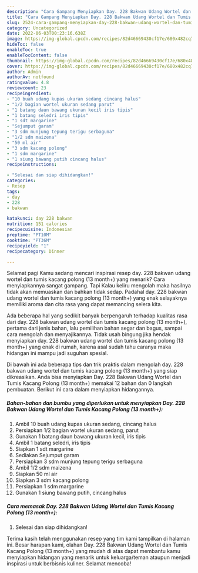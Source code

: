 ```yaml
---
description: "Cara Gampang Menyiapkan Day. 228 Bakwan Udang Wortel dan Tumis Kacang Polong (13 month+)Anti Ribet"
title: "Cara Gampang Menyiapkan Day. 228 Bakwan Udang Wortel dan Tumis Kacang Polong (13 month+)Anti Ribet"
slug: 2524-cara-gampang-menyiapkan-day-228-bakwan-udang-wortel-dan-tumis-kacang-polong-13-monthanti-ribet
category: Uncategorized
date: 2022-06-03T00:23:16.638Z
image: https://img-global.cpcdn.com/recipes/82d46669430cf17e/680x482cq70/day-228-bakwan-udang-wortel-dan-tumis-kacang-polong-13-month-foto-resep-utama.jpg
hideToc: false
enableToc: true
enableTocContent: false
thumbnail: https://img-global.cpcdn.com/recipes/82d46669430cf17e/680x482cq70/day-228-bakwan-udang-wortel-dan-tumis-kacang-polong-13-month-foto-resep-utama.jpg
cover: https://img-global.cpcdn.com/recipes/82d46669430cf17e/680x482cq70/day-228-bakwan-udang-wortel-dan-tumis-kacang-polong-13-month-foto-resep-utama.jpg
author: Admin
authorAv: notfound
ratingvalue: 4.8
reviewcount: 23
recipeingredient:
- "10 buah udang kupas ukuran sedang cincang halus"
- "1/2 bagian wortel ukuran sedang parut"
- "1 batang daun bawang ukuran kecil iris tipis"
- "1 batang seledri iris tipis"
- "1 sdt margarine"
- "Sejumput garam"
- "3 sdm munjung tepung terigu serbaguna"
- "1/2 sdm maizena"
- "50 ml air"
- "3 sdm kacang polong"
- "1 sdm margarine"
- "1 siung bawang putih cincang halus"
recipeinstructions:

- "Selesai dan siap dihidangkan!"
categories:
- Resep
tags:
- day
- 228
- bakwan

katakunci: day 228 bakwan 
nutrition: 151 calories
recipecuisine: Indonesian
preptime: "PT10M"
cooktime: "PT36M"
recipeyield: "1"
recipecategory: Dinner

---
```



Selamat pagi Kamu sedang mencari inspirasi resep day. 228 bakwan udang wortel dan tumis kacang polong (13 month+) yang menarik? Cara menyiapkannya sangat gampang. Tapi Kalau keliru mengolah maka hasilnya tidak akan memuaskan dan bahkan tidak sedap. Padahal day. 228 bakwan udang wortel dan tumis kacang polong (13 month+) yang enak selayaknya memiliki aroma dan cita rasa yang dapat memancing selera kita.


Ada beberapa hal yang sedikit banyak berpengaruh terhadap kualitas rasa dari day. 228 bakwan udang wortel dan tumis kacang polong (13 month+), pertama dari jenis bahan, lalu pemilihan bahan segar dan bagus, sampai cara mengolah dan menyajikannya. Tidak usah bingung jika hendak menyiapkan day. 228 bakwan udang wortel dan tumis kacang polong (13 month+) yang enak di rumah, karena asal sudah tahu caranya maka hidangan ini mampu jadi suguhan spesial.




Di bawah ini ada beberapa tips dan trik praktis dalam mengolah day. 228 bakwan udang wortel dan tumis kacang polong (13 month+) yang siap dikreasikan. Anda bisa menyiapkan Day. 228 Bakwan Udang Wortel dan Tumis Kacang Polong (13 month+) memakai 12 bahan dan 0 langkah pembuatan. Berikut ini cara dalam menyiapkan hidangannya.

<!--inarticleads1-->

##### Bahan-bahan dan bumbu yang diperlukan untuk menyiapkan Day. 228 Bakwan Udang Wortel dan Tumis Kacang Polong (13 month+):

1. Ambil 10 buah udang kupas ukuran sedang, cincang halus
1. Persiapkan 1/2 bagian wortel ukuran sedang, parut
1. Gunakan 1 batang daun bawang ukuran kecil, iris tipis
1. Ambil 1 batang seledri, iris tipis
1. Siapkan 1 sdt margarine
1. Sediakan Sejumput garam
1. Persiapkan 3 sdm munjung tepung terigu serbaguna
1. Ambil 1/2 sdm maizena
1. Siapkan 50 ml air
1. Siapkan 3 sdm kacang polong
1. Persiapkan 1 sdm margarine
1. Gunakan 1 siung bawang putih, cincang halus




<!--inarticleads2-->

##### Cara memasak Day. 228 Bakwan Udang Wortel dan Tumis Kacang Polong (13 month+):


1. Selesai dan siap dihidangkan!



Terima kasih telah menggunakan resep yang tim kami tampilkan di halaman ini. Besar harapan kami, olahan Day. 228 Bakwan Udang Wortel dan Tumis Kacang Polong (13 month+) yang mudah di atas dapat membantu kamu menyiapkan hidangan yang menarik untuk keluarga/teman ataupun menjadi inspirasi untuk berbisnis kuliner. Selamat mencoba!
